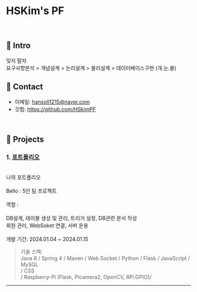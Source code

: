 # HSKim's PF
>

</br>

## :pushpin: Intro
잊지 말자 <br>
요구사항분석 > 개념설계 > 논리설계 > 물리설계 > 데이터베이스구현 (개.눈.물)
</br>

## :pushpin: Contact
- 이메일: hansoll1215@naver.com
- 깃헙: https://github.com/HSkimPF

</br>

## :pushpin: Projects
### 1. [포트폴리오](https://github.com/2023-SMHRD-KDT-IOT-4/Bello/tree/new_socket_version)
<br>
나의 포트폴리오 <br><br>
Bello : 5인 팀 프로젝트 <br><br>
역할 : <br><br>
DB설계, 테이블 생성 및 관리, 트리거 설정, DB관련 문서 작성 <br>
회원 관리, WebSoket 연결, 서버 운용 <br><br>
개발 기간: 2024.01.04 ~ 2024.01.15<br>
 
>기술 스택:  
>Java 8 / Spring 4 / Maven / Web Socket / Python / Flask / JavaScript / MySQL <br>
>/ CSS  <br>
>/ Raspberry-Pi (Flask, Picamera2, OpenCV, RPi.GPIO)/
><br>

---
